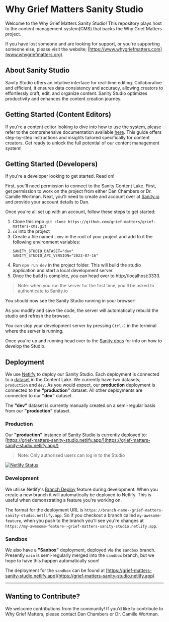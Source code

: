 # Why Grief Matters Sanity Studio

Welcome to the Why Grief Matters Sanity Studio! This repository plays host to the content management system(CMS) that backs the Why Grief Matters project.

If you have lost someone and are looking for support, or you're supporting someone else, please visit the website; [https://www.whygriefmatters.com](www.whygriefmatters.org).

## About Sanity Studio

Sanity Studio offers an intuitive interface for real-time editing. Collaborative and efficient, it ensures data consistency and accuracy, allowing creators to effortlessly craft, edit, and organize content. Sanity Studio optimizes productivity and enhances the content creation journey.

## Getting Started (Content Editors)

If you're a content editor looking to dive into how to use the system, please refer to the comprehensive documentation available [here](./docs/index.md). This guide offers step-by-step instructions and insights tailored specifically for content creators. Get ready to unlock the full potential of our content management system!

## Getting Started (Developers)

If you're a developer looking to get started. Read on!

First, you'll need permission to connect to the Sanity Content Lake. First, get permission to work on the project from either Dan Chambers or Dr. Camille Wortman. Next, you'll need to create and account over at [Sanity.io](https://sanity.io) and provide your account details to Dan.

Once you're all set up with an account, follow these steps to get started:

1. Clone this repo `git clone https://github.com/grief-matters/grief-matters-cms.git`
2. `cd` into the project
3. Create a file named `.env` in the root of your project and add to it the following environment variables:
   ```
   SANITY_STUDIO_DATASET="dev"
   SANITY_STUDIO_API_VERSION="2023-07-16"
   ```
4. Run `npm run dev` in the project folder. This will build the studio application and start a local development server.
5. Once the build is complete, you can head over to http://localhost:3333.

> Note: when you run the server for the first time, you'll be asked to authenticate to Sanity.io

You should now see the Sanity Studio running in your browser!

As you modify and save the code, the server will automatically rebuild the studio and refresh the browser.

You can stop your development server by pressing `Ctrl-C` in the terminal where the server is running.

Once you're up and running head over to the [Sanity docs](https://www.sanity.io/docs) for info on how to develop the Studio.

## Deployment

We use [Netlify](https://netlify.com) to deploy our Sanity Studio. Each deployment is connected to a [dataset](https://www.sanity.io/docs/datasets) in the Content Lake. We currently have two datasets; `production` and `dev`. As you would expect, our **production** deployment is connected to the **"production"** dataset. All other deployments are connected to our **"dev"** dataset.

The **"dev"** dataset is currently manually created on a semi-regular basis from our **"production"** dataset.

### Production

Our **"production"** instance of Sanity Studio is currently deployed to: [https://grief-matters-sanity-studio.netlify.app/](https://grief-matters-sanity-studio.netlify.app/)

> Note: Only authorised users can log in to the Studio

[![Netlify Status](https://api.netlify.com/api/v1/badges/f66273ec-f841-4661-852f-3fa281fbdee4/deploy-status)](https://app.netlify.com/sites/grief-matters-sanity-studio/deploys)

### Development

We utilise Netlify's [Branch Deploy](https://docs.netlify.com/site-deploys/overview/#branches-and-deploys) feature during development. When you create a new branch it will automatically be deployed to Netlify. This is useful when demonstrating a feature you're working on.

The format for the deployment URL is `https://branch-name--grief-matters-sanity-studio.netlify.app`. So if you checkout a branch called `my-awesome-feature`, when you push to the branch you'll see you're changes at `https://my-awesome-feature--grief-matters-sanity-studio.netlify.app`.

### Sandbox

We also have a **"Sanbox"** deployment, deployed via the `sandbox` branch. Presently `main` is semi-regularly merged into the `sandbox` branch, but we hope to have this happen automatically soon!

The deployment for the `sandbox` can be found at [https://grief-matters-sanity-studio.netlify.app](https://grief-matters-sanity-studio.netlify.app)

---

## Wanting to Contribute?

We welcome contributions from the community! If you'd like to contribute to Why Grief Matters, please contact Dan Chambers or Dr. Camille Wortman.
